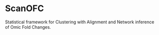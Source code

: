 # ScanOFC
Statistical framework for Clustering with Alignment and Network inference of Omic Fold Changes.

